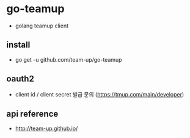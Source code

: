 # go-teamup
- golang teamup client

## install
- go get -u github.com/team-up/go-teamup

## oauth2
- client id / client secret 발급 문의 (https://tmup.com/main/developer)

## api reference
- http://team-up.github.io/
